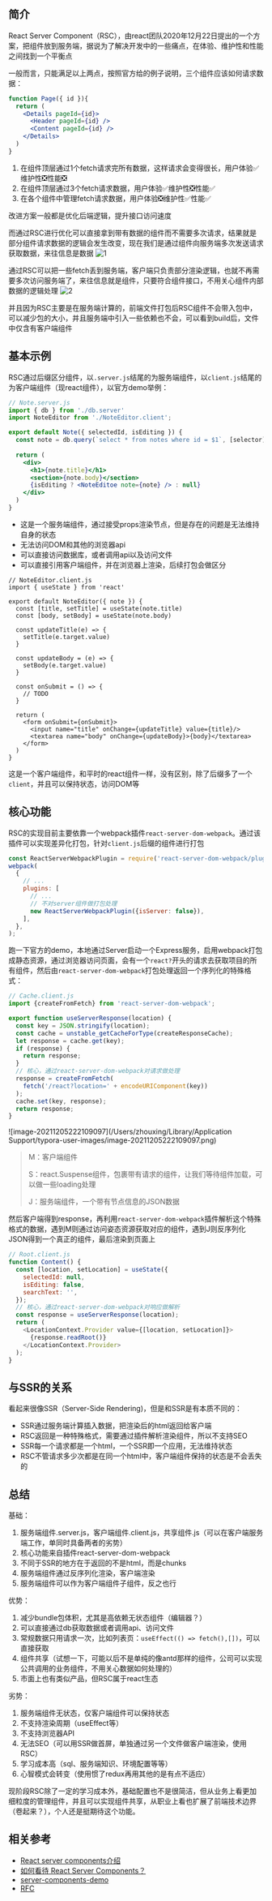 ## 简介

React Server Component（RSC），由react团队2020年12月22日提出的一个方案，把组件放到服务端，据说为了解决开发中的一些痛点，在体验、维护性和性能之间找到一个平衡点

一般而言，只能满足以上两点，按照官方给的例子说明，三个组件应该如何请求数据：

```jsx
function Page({ id }){
  return (
    <Details pageId={id}>
      <Header pageId={id} />
      <Content pageId={id} />
    </Details>
  )
}
```

1. 在组件顶层通过1个fetch请求完所有数据，这样请求会变得很长，用户体验✅维护性❎性能❎
2. 在组件顶层通过3个fetch请求数据，用户体验✅维护性❎性能✅
3. 在各个组件中管理fetch请求数据，用户体验❎维护性✅性能✅

改进方案一般都是优化后端逻辑，提升接口访问速度

而通过RSC进行优化可以直接拿到带有数据的组件而不需要多次请求，结果就是部分组件请求数据的逻辑会发生改变，现在我们是通过组件向服务端多次发送请求获取数据，来往信息是数据
![1](https://pic3.zhimg.com/80/v2-5e24a6440ac701c796c0e45e0d53d96a_1440w.jpg?source=1940ef5c)

通过RSC可以把一些fetch丢到服务端，客户端只负责部分渲染逻辑，也就不再需要多次访问服务端了，来往信息就是组件，只要符合组件接口，不用关心组件内部数据的逻辑处理
![2](https://pic3.zhimg.com/80/v2-e893a7e1d3597764b2425ddc3bce3744_1440w.jpg?source=1940ef5c)

并且因为RSC主要是在服务端计算的，前端文件打包后RSC组件不会带入包中，可以减少包的大小，并且服务端中引入一些依赖也不会，可以看到build后，文件中仅含有客户端组件

## 基本示例

RSC通过后缀区分组件，以`.server.js`结尾的为服务端组件，以`client.js`结尾的为客户端组件（现react组件），以官方demo举例：

```jsx
// Note.server.js
import { db } from './db.server'
import NoteEditor from './NoteEditor.client';

export default Note({ selectedId, isEditing }) {
  const note = db.query(`select * from notes where id = $1`, [selector]).rows[0] // 数据都在rows字段中
  
  return (
    <div>
      <h1>{note.title}</h1>
      <section>{note.body}</section>
      {isEditing ? <NoteEditoe note={note} /> : null}
    </div>
  )
}
```

- 这是一个服务端组件，通过接受props渲染节点，但是存在的问题是无法维持自身的状态
- 无法访问DOM和其他的浏览器api
- 可以直接访问数据库，或者调用api以及访问文件
- 可以直接引用客户端组件，并在浏览器上渲染，后续打包会做区分

```tsx
// NoteEditor.client.js
import { useState } from 'react'

export default NoteEditor({ note }) {
  const [title, setTitle] = useState(note.title)
  const [body, setBody] = useState(note.body)
  
  const updateTitle(e) => {
    setTitle(e.target.value)
  }
  
  const updateBody = (e) => {
    setBody(e.target.value)
  }
  
  const onSubmit = () => {
    // TODO
  }
  
  return (
    <form onSubmit={onSubmit}>
      <input name="title" onChange={updateTitle} value={title}/>
      <textarea name="body" onChange={updateBody}>{body}</textarea>
    </form>
  )
}
```

这是一个客户端组件，和平时的react组件一样，没有区别，除了后缀多了一个`client`，并且可以保持状态，访问DOM等

## 核心功能

RSC的实现目前主要依靠一个webpack插件`react-server-dom-webpack`。通过该插件可以实现差异化打包，针对`client.js`后缀的组件进行打包

```js
const ReactServerWebpackPlugin = require('react-server-dom-webpack/plugin');
webpack(
  {
    // ... 
    plugins: [
      // ...
      // 不对server组件做打包处理
      new ReactServerWebpackPlugin({isServer: false}),
    ],
  },
);
```

跑一下官方的demo，本地通过Server启动一个Express服务，启用webpack打包成静态资源，通过浏览器访问页面，会有一个`react?`开头的请求去获取项目的所有组件，然后由`react-server-dom-webpack`打包处理返回一个序列化的特殊格式：

```js
// Cache.client.js
import {createFromFetch} from 'react-server-dom-webpack';

export function useServerResponse(location) {
  const key = JSON.stringify(location);
  const cache = unstable_getCacheForType(createResponseCache);
  let response = cache.get(key);
  if (response) {
    return response;
  }
  // 核心，通过react-server-dom-webpack对请求做处理
  response = createFromFetch(
    fetch('/react?location=' + encodeURIComponent(key))
  );
  cache.set(key, response);
  return response;
}
```

![image-20211205222109097](/Users/zhouxing/Library/Application Support/typora-user-images/image-20211205222109097.png)

> M：客户端组件
>
> S：react.Suspense组件，包裹带有请求的组件，让我们等待组件加载，可以做一些loading处理
>
> J：服务端组件，一个带有节点信息的JSON数据

然后客户端得到response，再利用`react-server-dom-webpack`插件解析这个特殊格式的数据，遇到M则通过访问姿态资源获取对应的组件，遇到J则反序列化JSON得到一个真正的组件，最后渲染到页面上

```js
// Root.client.js
function Content() {
  const [location, setLocation] = useState({
    selectedId: null,
    isEditing: false,
    searchText: '',
  });
  // 核心，通过react-server-dom-webpack对响应做解析
  const response = useServerResponse(location);
  return (
    <LocationContext.Provider value={[location, setLocation]}>
      {response.readRoot()}
    </LocationContext.Provider>
  );
}
```

## 与SSR的关系

看起来很像SSR（Server-Side Rendering)，但是和SSR是有本质不同的：

- SSR通过服务端计算插入数据，把渲染后的html返回给客户端
- RSC返回是一种特殊格式，需要通过插件解析渲染组件，所以不支持SEO
- SSR每一个请求都是一个html，一个SSR即一个应用，无法维持状态
- RSC不管请求多少次都是在同一个html中，客户端组件保持的状态是不会丢失的

## 总结

基础：

1. 服务端组件.server.js，客户端组件.client.js，共享组件.js（可以在客户端服务端工作，单同时具备两者的劣势）
2. 核心功能来自插件react-server-dom-webpack
3. 不同于SSR的地方在于返回的不是html，而是chunks
4. 服务端组件通过反序列化渲染，客户端渲染
5. 服务端组件可以作为客户端组件子组件，反之也行

优势：

1. 减少bundle包体积，尤其是高依赖无状态组件（编辑器？）
2. 可以直接通过db获取数据或者调用api、访问文件
3. 常规数据只用请求一次，比如列表页：`useEffect(() => fetch(),[])`，可以直接获取
4. 组件共享（试想一下，可能以后不是单纯的像antd那样的组件，公司可以实现公共调用的业务组件，不用关心数据如何处理的）
5. 市面上也有类似产品，但RSC属于react生态

劣势：

1. 服务端组件无状态，仅客户端组件可以保持状态
2. 不支持渲染周期（useEffect等）
3. 不支持浏览器API
4. 无法SEO（可以用SSR做首屏，单独通过另一个文件做客户端渲染，使用RSC）
5. 学习成本高（sql、服务端知识、环境配置等等）
6. 心智模式会转变（使用惯了redux再用其他的是有点不适应）



现阶段RSC除了一定的学习成本外，基础配置也不是很简洁，但从业务上看更加细粒度的管理组件，并且可以实现组件共享，从职业上看也扩展了前端技术边界（卷起来？），个人还是挺期待这个功能。



## 相关参考

- [React server components介绍](https://zhuanlan.zhihu.com/p/340816128)
- [如何看待 React Server Components？](https://www.zhihu.com/question/435921124)
- [server-components-demo](https://github.com/reactjs/server-components-demo)
- [RFC](https://github.com/josephsavona/rfcs/blob/server-components/text/0000-server-components.md)